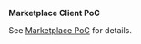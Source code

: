 **Marketplace Client PoC**

See [Marketplace PoC](https://github.com/vitali2y/marketplace) for details.

